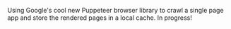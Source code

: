Using Google's cool new Puppeteer browser library to crawl a single page app and store the rendered pages in a local cache.  In progress!